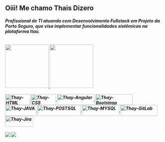 ## Oiii! Me chamo Thais Dizero
<h5> Profissional de TI atuando com Desenvolvimento Fullstack em Projeto da Porto Seguro, que visa implementar funcionalidades sistêmicas na plataforma Itaú.</h>
<br><br><br>

 <div>
  <a href="https://github.com/thaydizero">
  <img height="140em" src="https://github-readme-stats.vercel.app/api?username=thaydizero&show_icons=true&theme=dark&include_all_commits=true&count_private=true"/>
  <img height="140em" src="https://github-readme-stats.vercel.app/api/top-langs/?username=thaydizero&layout=compact&langs_count=7&theme=dark"/>
</div>
<div style="display: inline_block"><br>
  <img align="center" alt="Thay-HTML" height="35" width="80" src="https://img.shields.io/badge/HTML-E34F26?style=for-the-badge&logo=html5&logoColor=white">
  <img align="center" alt="Thay-CSS" height="35" width="80" src="https://img.shields.io/badge/CSS-239120?&style=for-the-badge&logo=css3&logoColor=white">
  <img align="center" alt="Thay-Angular" height="35" width="120" src="https://img.shields.io/badge/Angular-DD0031?style=for-the-badge&logo=angular&logoColor=white">
  <img align="center" alt="Thay-Bootstrap" height="35" width="120" src="https://img.shields.io/badge/Bootstrap-563D7C?style=for-the-badge&logo=bootstrap&logoColor=white">
  <img align="center" alt="Thay-JAVA" height="35" width="100" src="https://img.shields.io/badge/Java-ED8B00?style=for-the-badge&logo=java&logoColor=white">
  <img align="center" alt="Thay-POSTSQL" height="35" width="140" src="https://img.shields.io/badge/PostgreSQL-0095D5?style=for-the-badge&logo=postgresql&logoColor=white">
  <img align="center" alt="Thay-MYSQL" height="35" width="120" src="https://img.shields.io/badge/MySQL-00000F?style=for-the-badge&logo=mysql&logoColor=white">
  <img align="center" alt="Thay-GitLab" height="35" width="120" src="https://img.shields.io/badge/GitLab-330F63?style=for-the-badge&logo=gitlab&logoColor=white">
  <img align="center" alt="Thay-Jira" height="35" width="90" src="https://img.shields.io/badge/Jira-0052CC?style=for-the-badge&logo=Jira&logoColor=white">
</div>
  
<br>
<div> 
  <a href="https://www.instagram.com/thaydizero/" target="_blank"><img src="https://img.shields.io/badge/-Instagram-DD0031?style=for-the-badge&logo=instagram&logoColor=white" target="_blank"></a>
  <a href="https://www.linkedin.com/in/thais-dizero/" target="_blank"><img src="https://img.shields.io/badge/-LinkedIn-%230077B5?style=for-the-badge&logo=linkedin&logoColor=white" target="_blank"></a> 

</div>
